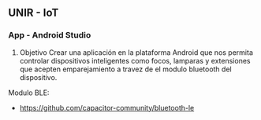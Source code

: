 ## UNIR - IoT 
### App - Android Studio

1. Objetivo
   Crear una aplicación en la plataforma Android que nos permita controlar dispositivos inteligentes como focos, lamparas y extensiones que acepten emparejamiento a travez de el modulo bluetooth del dispositivo. 

Modulo BLE:
- https://github.com/capacitor-community/bluetooth-le